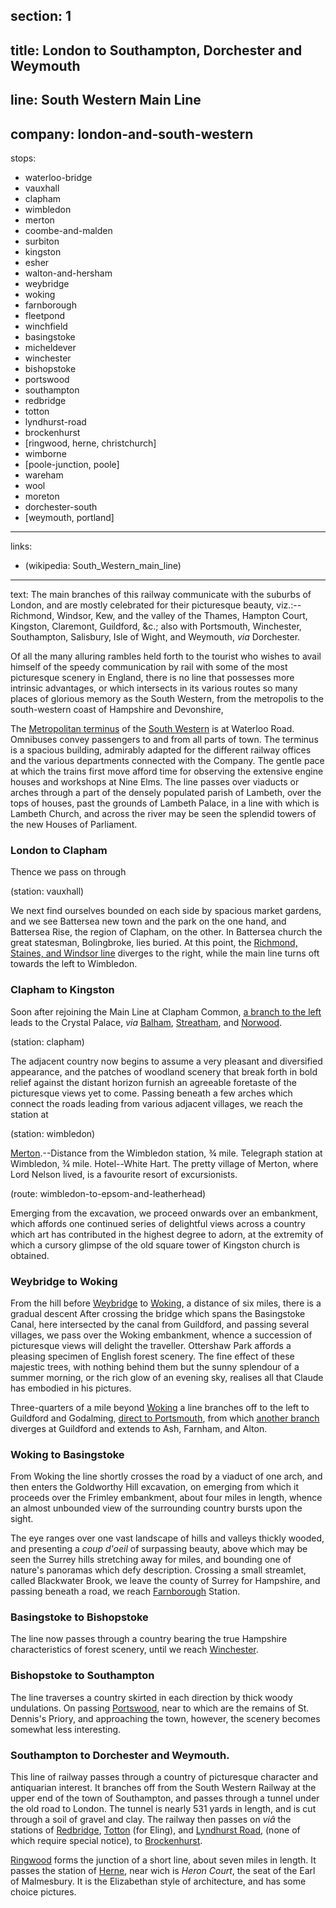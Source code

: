 ﻿section: 1
----
title: London to Southampton, Dorchester and Weymouth
----
line: South Western Main Line
----
company: london-and-south-western
----
stops:
- waterloo-bridge
- vauxhall
- clapham
- wimbledon
- merton
- coombe-and-malden
- surbiton
- kingston
- esher
- walton-and-hersham
- weybridge
- woking
- farnborough
- fleetpond
- winchfield
- basingstoke
- micheldever
- winchester
- bishopstoke
- portswood
- southampton
- redbridge
- totton
- lyndhurst-road
- brockenhurst
- [ringwood, herne, christchurch]
- wimborne
- [poole-junction, poole]
- wareham
- wool
- moreton
- dorchester-south
- [weymouth, portland]
----
links:
- (wikipedia: South_Western_main_line)
----
text: The main branches of this railway communicate with the suburbs of London, and are mostly celebrated for their picturesque beauty, viz.:-- Richmond, Windsor, Kew, and the valley of the Thames, Hampton Court, Kingston, Claremont, Guildford, &c.; also with Portsmouth, Winchester, Southampton, Salisbury, Isle of Wight, and Weymouth, *via* Dorchester.

Of all the many alluring rambles held forth to the tourist who wishes to avail himself of the speedy communication by rail with some of the most picturesque scenery in England, there is no line that possesses more intrinsic advantages, or which intersects in its various routes so many places of glorious memory as the South Western, from the metropolis to the south-western coast of Hampshire and Devonshire,

The [Metropolitan terminus](/stations/waterloo-bridge) of the [South Western](/companies/london-and-south-western) is at Waterloo Road. Omnibuses convey passengers to and from all parts of town. The terminus is a spacious building, admirably adapted for the different railway offices and the various departments connected with the Company. The gentle pace at which the trains first move afford time for observing the extensive engine houses and workshops at Nine Elms. The line passes over viaducts or arches through a part of the densely populated parish of Lambeth, over the tops of houses, past the grounds of Lambeth Palace, in a line with which is Lambeth Church, and across the river may be seen the splendid towers of the new Houses of Parliament.

### London to Clapham
Thence we pass on through

(station: vauxhall)

We next find ourselves bounded on each side by spacious market gardens, and we see Battersea new town and the park on the one hand, and Battersea Rise, the region of Clapham, on the other. In Battersea church the great statesman, Bolingbroke, lies buried. At this point, the [Richmond, Staines, and Windsor line](/routes/london-to-richmond-and-staines) diverges to the right, while the main line turns oft towards the left to Wimbledon.

### Clapham to Kingston
Soon after rejoining the Main Line at Clapham Common, [a branch to the left](/routes/victoria-to-crystal-palace) leads to the Crystal Palace, *via* [Balham](/stations/balham), [Streatham](/stations/streatham), and [Norwood](/stations/norwood-lower).

(station: clapham)

The adjacent country now begins to assume a very pleasant and diversified appearance, and the patches of woodland scenery that break forth in bold relief against the distant horizon furnish an agreeable foretaste of the picturesque views yet to come. Passing beneath a few arches which connect the roads leading from various adjacent villages, we reach the station at

(station: wimbledon)

[Merton](/stations/merton).--Distance from the Wimbledon station, ¾ mile. Telegraph station at Wimbledon, ¾ mile. Hotel--White Hart. The pretty village of Merton, where Lord Nelson lived, is a favourite resort of excursionists.

(route: wimbledon-to-epsom-and-leatherhead)

Emerging from the excavation, we proceed onwards over an embankment, which affords one continued series of delightful views across a country which art has contributed in the highest degree to adorn, at the extremity of which a cursory glimpse of the old square tower of Kingston church is obtained.

### Weybridge to Woking
From the hill before [Weybridge](/stations/weybridge) to [Woking](/stations/woking), a distance of six miles, there is a gradual descent After crossing the bridge which spans the Basingstoke Canal, here intersected by the canal from Guildford, and passing several villages, we pass over the Woking embankment, whence a succession of picturesque views will delight the traveller. Ottershaw Park affords a pleasing specimen of English forest scenery. The fine effect of these majestic trees, with nothing behind them but the sunny splendour of a summer morning, or the rich glow of an evening sky, realises all that Claude has embodied in his pictures.

Three-quarters of a mile beyond [Woking](/stations/woking) a line branches off to the left to Guildford and Godalming, [direct to Portsmouth](/routes/woking-to-godalming-and-portsmouth), from which [another branch](/routes/guildford-to-farnham-and-alton) diverges at Guildford and extends to Ash, Farnham, and Alton.

### Woking to Basingstoke
From Woking the line shortly crosses the road by a viaduct of one arch, and then enters the Goldworthy Hill excavation, on emerging from which it proceeds over the Frimley embankment, about four miles in length, whence an almost unbounded view of the surrounding country bursts upon the sight.

The eye ranges over one vast landscape of hills and valleys thickly wooded, and presenting a *coup d'oeil* of surpassing beauty, above which may be seen the Surrey hills stretching away for miles, and bounding one of nature's panoramas which defy description. Crossing a small streamlet, called Blackwater Brook, we leave the county of Surrey for Hampshire, and passing beneath a road, we reach [Farnborough](/stations/farnborough) Station.

### Basingstoke to Bishopstoke
The line now passes through a country bearing the true Hampshire characteristics of forest scenery, until we reach [Winchester](/stations/winchester).

### Bishopstoke to Southampton
The line traverses a country skirted in each direction by thick woody undulations. On passing [Portswood](/stations/portswood), near to which are the remains of St. Dennis's Priory, and approaching the town, however, the scenery becomes somewhat less interesting.

### Southampton to Dorchester and Weymouth.
This line of railway passes through a country of picturesque character and antiquarian interest. It branches off from the South Western Railway at the upper end of the town of Southampton, and passes through a tunnel under the old road to London. The tunnel is nearly 531 yards in length, and is cut through a soil of gravel and clay. The railway then passes on *viâ* the stations of [Redbridge](/stations/redbridge), [Totton](/stations/totton) (for Eling), and [Lyndhurst Road](/stations/lyndhurst-road), (none of which require special notice), to [Brockenhurst](/stations/brockenhurst).

[Ringwood](/stations/ringwood) forms the junction of a short line, about seven miles in length. It passes the station of [Herne](/stations/herne), near wich is *Heron Court*, the seat of the Earl of Malmesbury. It is the Elizabethan style of architecture, and has some choice pictures.
